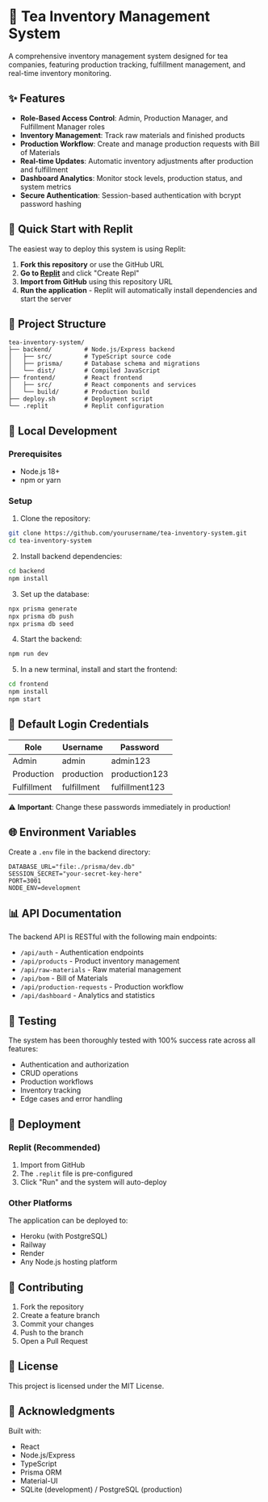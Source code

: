 # 🍵 Tea Inventory Management System

A comprehensive inventory management system designed for tea companies, featuring production tracking, fulfillment management, and real-time inventory monitoring.

## ✨ Features

- **Role-Based Access Control**: Admin, Production Manager, and Fulfillment Manager roles
- **Inventory Management**: Track raw materials and finished products
- **Production Workflow**: Create and manage production requests with Bill of Materials
- **Real-time Updates**: Automatic inventory adjustments after production and fulfillment
- **Dashboard Analytics**: Monitor stock levels, production status, and system metrics
- **Secure Authentication**: Session-based authentication with bcrypt password hashing

## 🚀 Quick Start with Replit

The easiest way to deploy this system is using Replit:

1. **Fork this repository** or use the GitHub URL
2. **Go to [Replit](https://replit.com)** and click "Create Repl"
3. **Import from GitHub** using this repository URL
4. **Run the application** - Replit will automatically install dependencies and start the server

## 📁 Project Structure

```
tea-inventory-system/
├── backend/         # Node.js/Express backend
│   ├── src/         # TypeScript source code
│   ├── prisma/      # Database schema and migrations
│   └── dist/        # Compiled JavaScript
├── frontend/        # React frontend
│   ├── src/         # React components and services
│   └── build/       # Production build
├── deploy.sh        # Deployment script
└── .replit          # Replit configuration
```

## 🔧 Local Development

### Prerequisites
- Node.js 18+ 
- npm or yarn

### Setup

1. Clone the repository:
```bash
git clone https://github.com/yourusername/tea-inventory-system.git
cd tea-inventory-system
```

2. Install backend dependencies:
```bash
cd backend
npm install
```

3. Set up the database:
```bash
npx prisma generate
npx prisma db push
npx prisma db seed
```

4. Start the backend:
```bash
npm run dev
```

5. In a new terminal, install and start the frontend:
```bash
cd frontend
npm install
npm start
```

## 🔐 Default Login Credentials

| Role | Username | Password |
|------|----------|----------|
| Admin | admin | admin123 |
| Production | production | production123 |
| Fulfillment | fulfillment | fulfillment123 |

⚠️ **Important**: Change these passwords immediately in production!

## 🌐 Environment Variables

Create a `.env` file in the backend directory:

```env
DATABASE_URL="file:./prisma/dev.db"
SESSION_SECRET="your-secret-key-here"
PORT=3001
NODE_ENV=development
```

## 📊 API Documentation

The backend API is RESTful with the following main endpoints:

- `/api/auth` - Authentication endpoints
- `/api/products` - Product inventory management
- `/api/raw-materials` - Raw material management
- `/api/bom` - Bill of Materials
- `/api/production-requests` - Production workflow
- `/api/dashboard` - Analytics and statistics

## 🧪 Testing

The system has been thoroughly tested with 100% success rate across all features:
- Authentication and authorization
- CRUD operations
- Production workflows
- Inventory tracking
- Edge cases and error handling

## 🚢 Deployment

### Replit (Recommended)
1. Import from GitHub
2. The `.replit` file is pre-configured
3. Click "Run" and the system will auto-deploy

### Other Platforms
The application can be deployed to:
- Heroku (with PostgreSQL)
- Railway
- Render
- Any Node.js hosting platform

## 🤝 Contributing

1. Fork the repository
2. Create a feature branch
3. Commit your changes
4. Push to the branch
5. Open a Pull Request

## 📄 License

This project is licensed under the MIT License.

## 🙏 Acknowledgments

Built with:
- React
- Node.js/Express
- TypeScript
- Prisma ORM
- Material-UI
- SQLite (development) / PostgreSQL (production)